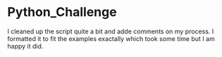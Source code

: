 # Python_Challenge

I cleaned up the script quite a bit and adde comments on my process. 
I formatted it to fit the examples exactally which took some time but I am happy it did. 

